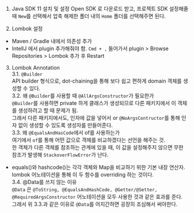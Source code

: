 1. Java SDK 11 설치 및 설정
Open SDK 로 다운로드 받고, 프로젝트 SDK 설정해줄 때 `New`를 선택해서 압축 해제한 폴더 내의 `Home` 폴더를 선택해주면 된다.

2. Lombok 설정
* Maven / Gradle 내에서 의존성 추가
* IntellJ 에서 plugin 추가해줘야 함.
`Cmd + ,` 들어가서 plugin > Browse Repositories > Lombok 추가 후 Restart

3. Lombok Annotation<br />
3.1. `@Builder` <br />
API builder 형식으로, dot-chaining을 통해 보다 쉽고 편하게 domain 객체를 생성할 수 있다.<br />
3.2. 왜 `@Builder`를 사용할 때 `@AllArgsConstructor`가 필요한가<br />
`@Builder`를 사용하면 private 하게 클래스가 생성되므로 다른 패키지에서 이 객체를 생성하려고 할 때 문제가 됨.<br />
그래서 다른 패키지에서도, 인자에 값을 넣어서 or `@NoArgsContructor`를 통해 인자 없이 생성할 수 있도록 생성자를 만들어준다.<br />
3.3. 왜 `@EqualsAndHasCode`에서 of를 사용하는가 <br />
여기에서 `of`를 통해 어떤 값으로 객체를 비교하겠다는 선언을 해주는 것.<br />
한 객체가 다른 객체를 참조하는 관계에 있을 때, 이 값을 설정해주지 않으면 무한 참조가 발생해 `StackoverFlowError`가 난다.<br />
* equals()와 hashcode()는 각각 객체와 Map을 비교하기 위한 기본 내장 연산자. lombok 어노테이션을 통해 이 두 함수를 overriding 하는 것이다. <br />
3.4. @Data를 쓰지 않는 이유<br />
`@Data` 은 `@ToString, @EqualsAndHashCode, @Getter/@Setter, @RequiredArgsConstructor` 어노테이션을 모두 사용한 것과 같은 효과를 준다.<br />
그래서 위 3.3.과 같은 이유로 `@Data`를 어지간하면 굉장히 조심해서 써야한다.<br />
 

